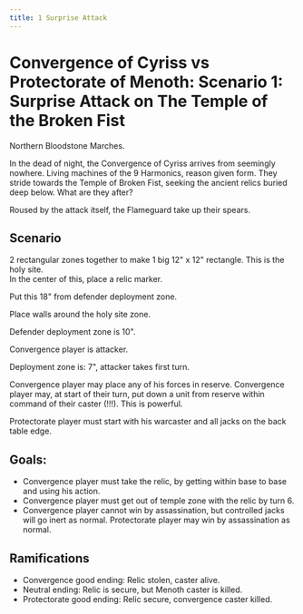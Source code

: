 ```yaml
---
title: 1 Surprise Attack
---
```


# Convergence of Cyriss vs Protectorate of Menoth: Scenario 1: Surprise Attack on The Temple of the Broken Fist

Northern Bloodstone Marches.

In the dead of night, the Convergence of Cyriss arrives from seemingly nowhere. Living machines of the 9 Harmonics, reason given form. They stride towards the Temple of Broken Fist, seeking the ancient relics buried deep below. What are they after?

Roused by the attack itself, the Flameguard take up their spears. 

## Scenario

2 rectangular zones together to make 1 big 12" x 12" rectangle. This is the holy site.  
In the center of this, place a relic marker.

Put this 18" from defender deployment zone.  

Place walls around the holy site zone. 

Defender deployment zone is 10".

Convergence player is attacker.

Deployment zone is: 7", attacker takes first turn.

Convergence player may place any of his forces in reserve. Convergence player may, at start of their turn, put down a unit from reserve within command of their caster (!!!). This is powerful.

Protectorate player must start with his warcaster and all jacks on the back table edge.

## Goals:
* Convergence player must take the relic, by getting within base to base and using his action.    
* Convergence player must get out of temple zone with the relic by turn 6.  
* Convergence player cannot win by assassination, but controlled jacks will go inert as normal. Protectorate player may win by assassination as normal. 

## Ramifications  
* Convergence good ending: Relic stolen, caster alive.  
* Neutral ending: Relic is secure, but Menoth caster is killed.  
* Protectorate good ending: Relic secure, convergence caster killed.  

